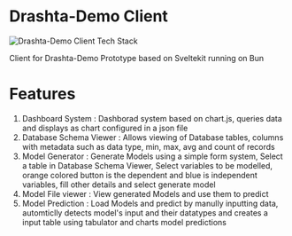 # Drashta-Demo Client

![Drashta-Demo Client Tech Stack](https://github-readme-tech-stack.vercel.app/api/cards?title=Drashta-Demo+Client+Tech+Stack&lineCount=3&bg=%230D1117&badge=%23161B22&border=%2321262D&titleColor=%2358A6FF&line1=tailwindcss%2Ctailwindcss%2C06B6D4%3Bchartdotjs%2Cchart.js%2CFF6384%3Btabulator%2Ctabulator%2C3FB449%3B&line2=typescript%2Ctypescript%2C3178C6%3Bsvelte%2Csvelte%2CFF3E00%3B&line3=Bun%2CBun%2Cababab%3Bvite%2Cvite%2C646CFF%3Beslint%2Ceslint%2C4B32C3%3Bprettier%2Cprettier%2CF7B93E%3B)


Client for Drashta-Demo Prototype based on Sveltekit running on Bun

# Features
1. Dashboard System : Dashborad system based on chart.js, queries data and displays as chart configured in a json file
2. Database Schema Viewer : Allows viewing of Database tables, columns with metadata such as data type, min, max, avg and count of records
3. Model Generator : Generate Models using a simple form system, Select a table in Database Schema Viewer, Select variables to be modelled, orange colored button is the dependent and blue is independent variables, fill other details and select generate model
4. Model File viewer : View generated Models and use them to predict
5. Model Prediction : Load Models and predict by manully inputting data, automticlly detects model's input and their datatypes and creates a input table using tabulator and charts model predictions
